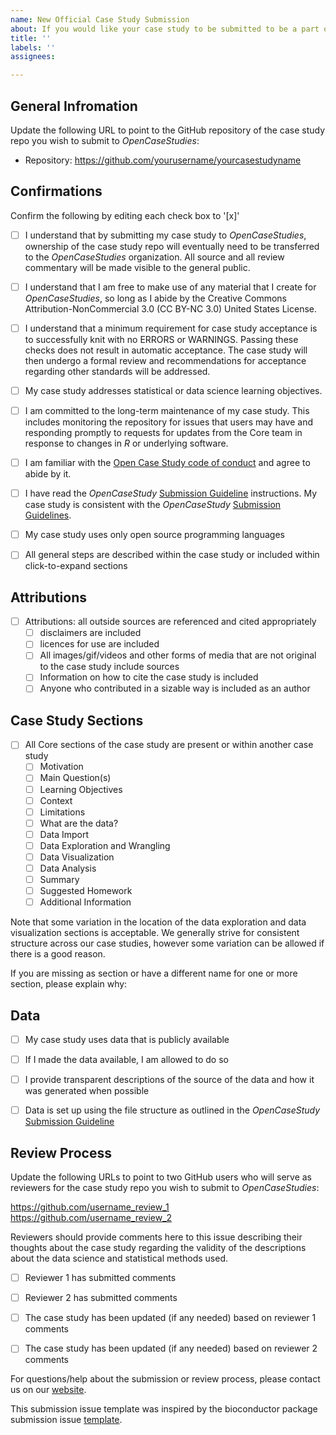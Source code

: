 ```yaml
---
name: New Official Case Study Submission
about: If you would like your case study to be submitted to be a part of our official collection please fill out the following information and make sure your case study meets these requirements. 
title: ''
labels: ''
assignees:

---
```


## General Infromation

Update the following URL to point to the GitHub repository of
the case study repo you wish to submit to _OpenCaseStudies_:

- Repository: https://github.com/yourusername/yourcasestudyname

## Confirmations

Confirm the following by editing each check box to '[x]'

- [ ] I understand that by submitting my case study to _OpenCaseStudies_,
ownership of the case study repo will eventually need to be transferred to the _OpenCaseStudies_ organization. All source and all review commentary will be made visible to the general public. 

- [ ] I understand that I am free to make use of any material that I create for _OpenCaseStudies_, so long as I abide by the Creative Commons Attribution-NonCommercial 3.0 (CC BY-NC 3.0) United States License. 

- [ ] I understand that a minimum requirement for case study acceptance 
  is to successfully knit with no ERRORS or WARNINGS. 
  Passing these checks does not result in automatic acceptance. The 
  case study will then undergo a formal review and recommendations for 
  acceptance regarding other standards will be addressed.

- [ ] My case study addresses statistical or data science learning objectives.

- [ ] I am committed to the long-term maintenance of my case study. This
  includes monitoring the repository for issues that users may
  have and responding promptly to requests for updates from the Core team   in response to changes in _R_ or underlying software.
  
- [ ] I am familiar with the [Open Case Study code of conduct][2] and 
  agree to abide by it.
  
- [ ] I have read the _OpenCaseStudy_ [Submission Guideline][1]
  instructions. My case study is consistent with the _OpenCaseStudy_
  [Submission Guidelines][1].
  
- [ ] My case study uses only open source programming languages

- [ ] All general steps are described within the case study or included within click-to-expand sections 

## Attributions

- [ ] Attributions: all outside sources are referenced and cited appropriately
  -[ ] disclaimers are included
  -[ ] licences for use are included
  -[ ] All images/gif/videos and other forms of media that are not original to the case study include sources
  -[ ] Information on how to cite the case study is included
  -[ ] Anyone who contributed in a sizable way is included as an author

## Case Study Sections

- [ ] All Core sections of the case study are present or within another case study
  - [ ] Motivation
  - [ ] Main Question(s)
  - [ ] Learning Objectives
  - [ ] Context
  - [ ] Limitations
  - [ ] What are the data?
  - [ ] Data Import
  - [ ] Data Exploration and Wrangling
  - [ ] Data Visualization
  - [ ] Data Analysis
  - [ ] Summary
  - [ ] Suggested Homework
  - [ ] Additional Information
  
Note that some variation in the location of the data exploration and data visualization sections is acceptable. We generally strive for consistent structure across our case studies, however some variation can be allowed if there is a good reason.

If you are missing as section or have a different name for one or more section, please explain why:



  
 ## Data
 
- [ ] My case study uses data that is publicly available

- [ ] If I made the data available, I am allowed to do so

- [ ] I provide transparent descriptions of the source of the data and how it was generated when possible

- [ ] Data is set up using the file structure as outlined in the _OpenCaseStudy_ [Submission Guideline][1]
  

## Review Process

Update the following URLs to point to two GitHub users who will serve as reviewers for
the case study repo you wish to submit to _OpenCaseStudies_:

https://github.com/username_review_1
https://github.com/username_review_2

Reviewers should provide comments here to this issue describing their thoughts about the case study regarding the validity of the descriptions about the data science and statistical methods used.

- [ ] Reviewer 1 has submitted comments

- [ ] Reviewer 2 has submitted comments

- [ ] The case study has been updated (if any needed) based on reviewer 1 comments

- [ ] The case study has been updated (if any needed) based on reviewer 2 comments


For questions/help about the submission or review process, please contact us on our [website][3].


[1]: https://www.opencasestudies.org/OCS_Guide/new-case-studies---building-and-contributing.html#guidelines
[2]: https://opencasestudies.org/code_of_conduct.html
[3]: https://www.opencasestudies.org/#contact
[4]: https://github.com/Bioconductor/Contributions/issues/new

This submission issue template was inspired by the bioconductor package submission issue [template][4].

